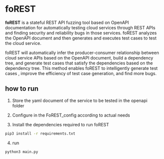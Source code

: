 # foREST



**foREST** is a stateful REST API fuzzing tool based on OpenAPI documentation for automatically testing cloud services through REST APIs and finding security and reliability bugs in those services. foREST analyzes the OpenAPI document and then generates and executes test cases to test the cloud service.

foREST will automatically infer the producer-consumer relationship between cloud service APIs based on the OpenAPI document, build a dependency tree, and generate test cases that satisfy the dependencies based on the dependency tree. This method enables foREST to intelligently generate test cases , improve the efficiency of test case generation, and find more bugs.


## how to run 



1. Store the yaml document of the service to be tested in the openapi folder

2. Configure in the FoREST_config according to actual needs

3. Install the dependencies required to run foREST
```bash
pip3 install -r requirements.txt
```
4. run
```bash
python3 main.py
```
